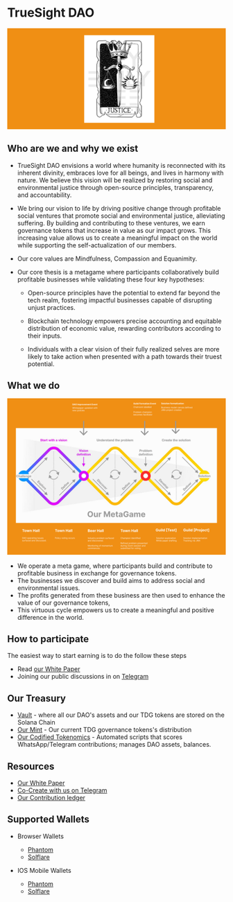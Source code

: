 # TrueSight DAO

![Our Meta Game](https://github.com/TrueSightDAO/.github/blob/main/assets/justice_card.png)

## Who are we and why we exist
- TrueSight DAO envisions a world where humanity is reconnected with its inherent divinity, embraces love for all beings, and lives in harmony with nature. We believe this vision will be realized by restoring social and environmental justice through open-source principles, transparency, and accountability.

- We bring our vision to life by driving positive change through profitable social ventures that promote social and environmental justice, alleviating suffering. By building and contributing to these ventures, we earn governance tokens that increase in value as our impact grows. This increasing value allows us to create a meaningful impact on the world while supporting the self-actualization of our members.

- Our core values are Mindfulness, Compassion and Equanimity.

- Our core thesis is a metagame where participants collaboratively build profitable businesses while validating these four key hypotheses: 
    - Open-source principles have the potential to extend far beyond the tech realm, fostering impactful businesses capable of disrupting unjust practices.

    - Blockchain technology empowers precise accounting and equitable distribution of economic value, rewarding contributors according to their inputs.

    - Individuals with a clear vision of their fully realized selves are more likely to take action when presented with a path towards their truest potential.


## What we do
![Our Meta Game](https://github.com/TrueSightDAO/.github/blob/main/assets/20230804-%20gary_meta_game.png?raw=true)

- We operate a meta game, where participants build and contribute to profitable business in exchange for governance tokens. 
- The businesses we discover and build aims to address social and environmental issues. 
- The profits generated from these business are then used to enhance the value of our governance tokens, 
- This virtuous cycle empowers us to create a meaningful and positive difference in the world.


## How to participate
The easiest way to start earning is to do the follow these steps
- Read [our White Paper](https://truesight.me/whitepaper) 
- Joining our public discussions in on [Telegram](https://t.me/TrueSightDAO)

## Our Treasury
- [Vault](https://truesight.me/vault) - where all our DAO's assets and our TDG tokens are stored on the Solana Chain
- [Our Mint](https://solscan.io/token/3wmsJkKWLdFT4tF4rG8zUZQ8M4hKUDtDuJW8q6i9KbgF#holders) - Our current TDG governance tokens's distribution
- [Our Codified Tokenomics]([https://truesight.me/vault](https://github.com/TrueSightDAO/tokenomics)) - Automated scripts that scores WhatsApp/Telegram contributions; manages DAO assets, balances.

## Resources
- [Our White Paper](https://truesight.me/whitepaper)
- [Co-Create with us on Telegram](https://t.me/TrueSightDAO)
- [Our Contribution ledger](https://truesight.me/ledger)


## Supported Wallets
- Browser Wallets
  - [Phantom](https://phantom.app/)
  - [Solflare](https://solflare.com/)

- IOS Mobile Wallets
  - [Phantom](https://phantom.app/)
  - [Solflare](https://solflare.com/)

<!--
**TrueSightDAO/TrueSightDAO** is a ✨ _special_ ✨ repository because its `README.md` (this file) appears on your GitHub profile.

Here are some ideas to get you started:

- 🔭 I’m currently working on ...
- 🌱 I’m currently learning ...
- 👯 I’m looking to collaborate on ...
- 🤔 I’m looking for help with ...
- 💬 Ask me about ...
- 📫 How to reach me: ...
- 😄 Pronouns: ...
- ⚡ Fun fact: ...
-->
